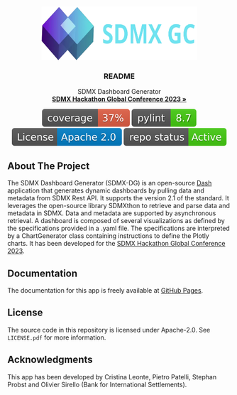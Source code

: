 <a name="readme-top"></a>

<br />
<div align="center">
  <a href="https://www.sdmx2023.org/hackathon">
    <img src="images/favicon.png" alt="Logo" width="350" height="120">
  </a>

  <h3 align="center">README</h3>

  <p align="center">
    SDMX Dashboard Generator
    <br />
    <a href="https://www.sdmx2023.org/hackathon"><strong>SDMX Hackathon Global Conference 2023 »</strong></a>
    <br />
  </p>
</div>

  <p align="center">
    <img src="images/coverage.svg" alt="Coverage"> <img src="images/pylint.svg" alt="Coverage"> <img src="images/apache20.svg" alt="Apache 2.0"> <img src="images/active.svg" alt="Active repo">
  </p>

## About The Project

The SDMX Dashboard Generator (SDMX-DG) is an open-source [Dash](https://dash.plotly.com) application that 
generates dynamic dashboards by pulling data and metadata from SDMX Rest API. It supports the version 2.1 
of the standard. It leverages the open-source library SDMXthon to retrieve and parse data and metadata in SDMX. 
Data and metadata are supported by asynchronous retrieval. A dashboard is composed of several visualizations 
as defined by the specifications provided in a .yaml file. The specifications are interpreted by a ChartGenerator 
class containing instructions to define the Plotly charts. It has been developed for the 
[SDMX Hackathon Global Conference 2023](https://www.sdmx2023.org/hackathon).

## Documentation

The documentation for this app is freely available at [GitHub Pages](https://urban-memory-73nlz2m.pages.github.io/index.html).

## License

The source code in this repository is licensed under Apache-2.0. See `LICENSE.pdf` for more information.

## Acknowledgments

This app has been developed by Cristina Leonte, Pietro Patelli, Stephan Probst and Olivier Sirello (Bank for International Settlements).
